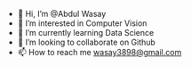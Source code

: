 - 👋 Hi, I’m @Abdul Wasay
- 👀 I’m interested in Computer Vision
- 🌱 I’m currently learning Data Science
- 💞️ I’m looking to collaborate on Github
- 📫 How to reach me wasay3898@gmail.com

<!---
Abdul-hue/Abdul-hue is a ✨ special ✨ repository because its `README.md` (this file) appears on your GitHub profile.
You can click the Preview link to take a look at your changes.
--->
